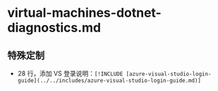 # virtual-machines-dotnet-diagnostics.md

## 特殊定制

* 28 行，添加 VS 登录说明：`[!INCLUDE [azure-visual-studio-login-guide](../../includes/azure-visual-studio-login-guide.md)]`